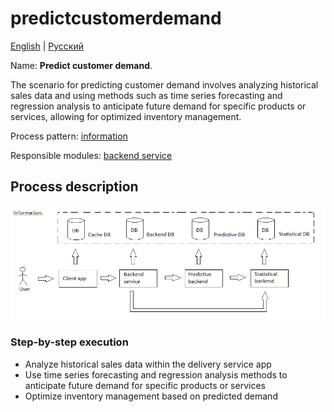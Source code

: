 # predictcustomerdemand

[English](predictcustomerdemand.md) | [Русский](predictcustomerdemand.ru.md)

Name: **Predict customer demand**.

The scenario for predicting customer demand involves analyzing historical sales data and using methods such as time series forecasting and regression analysis to anticipate future demand for specific products or services, allowing for optimized inventory management.

Process pattern: [information](../../processpatterns/information.md)

Responsible modules: [backend service](../../backend/predictivebackend.md)

## Process description

![information_overall](../../img/information_overall.png)

### Step-by-step execution

- Analyze historical sales data within the delivery service app
- Use time series forecasting and regression analysis methods to anticipate future demand for specific products or services
- Optimize inventory management based on predicted demand
